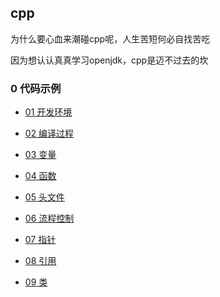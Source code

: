 cpp
---

为什么要心血来潮碰cpp呢，人生苦短何必自找苦吃

因为想认认真真学习openjdk，cpp是迈不过去的坎

### 0 代码示例

- [01 开发环境](./01/README.md)

- [02 编译过程](./02/README.md)

- [03 变量](./03/)

- [04 函数](./04/)

- [05 头文件](./05/)

- [06 流程控制](./06/README.md)

- [07 指针](./07/)

- [08 引用](./08/)

- [09 类](./09/README.md)
